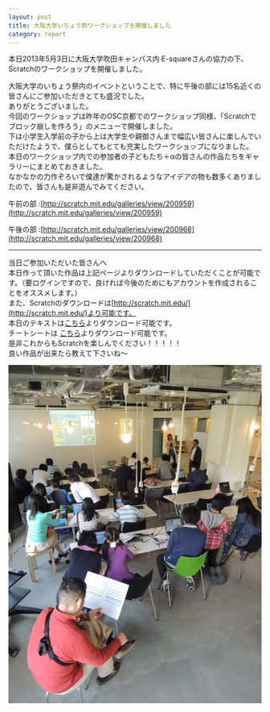 ```yaml
---
layout: post
title: 大阪大学いちょう祭ワークショップを開催しました
category: report
---
```


本日2013年5月3日に大阪大学吹田キャンパス内 E-squareさんの協力の下、Scratchのワークショップを開催しました。  

大阪大学のいちょう祭内のイベントということで、特に午後の部には15名近くの皆さんにご参加いただきとても盛況でした。  
ありがとうございました。  
今回のワークショップは昨年のOSC京都でのワークショップ同様、「Scratchでブロック崩しを作ろう」のメニューで開催しました。  
下は小学生入学前の子から上は大学生や親御さんまで幅広い皆さんに楽しんでいただけたようで、僕らとしてもとても充実したワークショップになりました。  
本日のワークショップ内での参加者の子どもたち＋αの皆さんの作品たちをギャラリーにまとめておきました。  
なかなかの力作ぞろいで僕達が驚かされるようなアイデアの物も数多くありましたので、皆さんも是非遊んでみてください。  

午前の部
:[http://scratch.mit.edu/galleries/view/200959](http://scratch.mit.edu/galleries/view/200959)

午後の部
:[http://scratch.mit.edu/galleries/view/200968](http://scratch.mit.edu/galleries/view/200968)

---

当日ご参加いただいた皆さんへ  
本日作って頂いた作品は上記ページよりダウンロードしていただくことが可能です。（要ログインですので、良ければ今後のためにもアカウントを作成されることをオススメします。）  
また、Scratchのダウンロードは[http://scratch.mit.edu/](http://scratch.mit.edu/)より可能です。  
本日のテキストは[こちら](https://dl-web.dropbox.com/get/%E3%81%8D%E3%82%87%E3%83%BC%E3%81%8F%E3%82%8A%E3%81%A3/20130503%E9%98%AA%E5%A4%A7/%E3%83%96%E3%83%AD%E3%83%83%E3%82%AF%E5%B4%A9%E3%81%97%E3%82%B2%E3%83%BC%E3%83%A0%E3%82%92%E4%BD%9C%E3%82%8D%E3%81%86.pdf?w=AADuNXVOx6t8oSTu_MtWA0LvzzvZhWsZEBlUbGBvqn8RTw)よりダウンロード可能です。  
チートシートは [こちら](https://www.dropbox.com/s/zkpabxp3x8xb7ci/%E3%82%B9%E3%82%AF%E3%83%A9%E3%83%83%E3%83%81%E3%83%81%E3%83%BC%E3%83%88%E3%82%B7%E3%83%BC%E3%83%88.pdf)よりダウンロード可能です。  
是非これからもScratchを楽しんでください！！！！！  
良い作品が出来たら教えて下さいね〜  

<div class="gallery">
	<a href="/images/blogs/ichosai-2013/DSCN0387.jpg"><img src="/images/blogs/ichosai-2013/DSCN0387.jpg" alt=""></a>
</div>